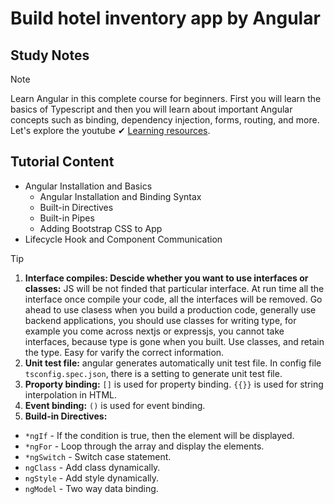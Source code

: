 # Build hotel inventory app by Angular 

## Study Notes
> [!NOTE]
> Learn Angular in this complete course for beginners. First you will learn the basics of Typescript and then you will learn about important Angular concepts such as binding, dependency injection, forms, routing, and more. Let's explore the youtube ✔ [Learning resources](https://www.youtube.com/watch?v=3qBXWUpoPHo&t=608s).


 ## Tutorial Content
 - Angular Installation and Basics
   - Angular Installation and Binding Syntax
   - Built-in Directives
   - Built-in Pipes
   - Adding Bootstrap CSS to App
 - Lifecycle Hook and Component Communication

> [!TIP]
> 1. **Interface compiles: Descide whether you want to use interfaces or classes:** JS will be not finded that particular interface. At run time all the interface once compile your code, all the interfaces will be removed. Go ahead to use clasess when you build a production code, generally use backend applications, you should use classes for writing type, for example you come across nextjs or expressjs, you cannot take interfaces, because type is gone when you built. Use classes, and retain the type. Easy for varify the correct information.
> 2. **Unit test file:** angular generates automatically unit test file. In config file `tsconfig.spec.json`, there is a setting to generate unit test file.
> 3. **Proporty binding:** `[]` is used for property binding. `{{}}` is used for string interpolation in HTML.
> 4. **Event binding:** `()` is used for event binding.
> 5. **Build-in Directives:** 
> - `*ngIf` - If the condition is true, then the element will be displayed.
> - `*ngFor` - Loop through the array and display the elements.
> - `*ngSwitch` - Switch case statement.
> - `ngClass` - Add class dynamically.
> - `ngStyle` - Add style dynamically.
> - `ngModel` - Two way data binding.
